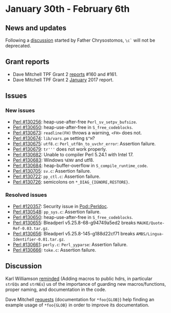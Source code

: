 # January 30th - February 6th

## News and updates

Following a
[discussion](http://nntp.perl.org/group/perl.perl5.porters/242693)
started by Father Chrysostomos, `` \c` `` will not be deprecated.

## Grant reports

* Dave Mitchell TPF Grant 2
  [reports](http://nntp.perl.org/group/perl.perl5.porters/242841)
  \#160 and \#161.
* Dave Mitchell TPF Grant 2
  [January](http://nntp.perl.org/group/perl.perl5.porters/242842)
  2017 report.

## Issues

### New issues

* [Perl #130256](http://rt.perl.org/Ticket/Display.html?id=130256):
  heap-use-after-free `Perl_sv_setpv_bufsize`.
* [Perl #130650](http://rt.perl.org/Ticket/Display.html?id=130650):
  heap-use-after-free in `S_free_codeblocks`.
* [Perl #130673](http://rt.perl.org/Ticket/Display.html?id=130673):
  `readline(FH)` throws a warning, `<FH>` does not.
* [Perl #130674](http://rt.perl.org/Ticket/Display.html?id=130674):
  `lib/vars.pm` setting `$^H`?
* [Perl #130675](http://rt.perl.org/Ticket/Display.html?id=130675):
  `utf8.c`: `Perl_utf8n_to_uvchr_error`: Assertion failure.
* [Perl #130679](http://rt.perl.org/Ticket/Display.html?id=130679):
  `tr'''` does not work properly.
* [Perl #130682](http://rt.perl.org/Ticket/Display.html?id=130682):
  Unable to compiler Perl 5.24.1 with Intel 17.
* [Perl #130683](http://rt.perl.org/Ticket/Display.html?id=130683):
  Windows `%ENV` and utf8.
* [Perl #130684](http://rt.perl.org/Ticket/Display.html?id=130684):
  heap-buffer-overflow in `S_compile_runtime_code`.
* [Perl #130705](http://rt.perl.org/Ticket/Display.html?id=130705):
  `sv.c`: Assertion failure.
* [Perl #130722](http://rt.perl.org/Ticket/Display.html?id=130722):
  `pp_ctl.c`: Assertion failure.
* [Perl #130726](http://rt.perl.org/Ticket/Display.html?id=130726):
  semicolons on `*_DIAG_{IGNORE,RESTORE}`.

### Resolved issues

* [Perl #120357](http://rt.perl.org/Ticket/Display.html?id=120357):
  Security issue in
  [Pod::Perldoc](http://metacpan.org/pod/Pod::Perldoc).
* [Perl #130548](http://rt.perl.org/Ticket/Display.html?id=130548):
  `pp_sys.c`: Assertion failure.
* [Perl #130650](http://rt.perl.org/Ticket/Display.html?id=130650):
  heap-use-after-free in `S_free_codeblocks`.
* [Perl #130655](http://rt.perl.org/Ticket/Display.html?id=130655):
  Bleadperl v5.25.8-68-g94749a5ed2 breaks
  `MAUKE/Quote-Ref-0.03.tar.gz`.
* [Perl #130656](http://rt.perl.org/Ticket/Display.html?id=130656):
  Bleadperl v5.25.8-145-g188d22cf71 breaks
  `AMBS/Lingua-Identifier-0.01.tar.gz`.
* [Perl #130661](http://rt.perl.org/Ticket/Display.html?id=130661):
  `perly.c`: `Perl_yyparse`: Assertion failure.
* [Perl #130666](http://rt.perl.org/Ticket/Display.html?id=130666):
  `toke.c`: Assertion failure.

## Discussion

Karl Williamson
[reminded](http://nntp.perl.org/group/perl.perl5.porters/242801)
(Adding macros to public hdrs, in particular `strEQs` and `strNEs`) us
of the importance of guarding new macros/functions, proper naming, and
documentation in the code.

Dave Mitchell
[requests](http://nntp.perl.org/group/perl.perl5.porters/242851)
(documentation for `*foo{GLOB}`) help finding an example usage of
`*foo{GLOB}` in order to improve its documentation.
